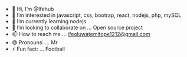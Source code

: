 - 👋 Hi, I’m @Ifehub
- 👀 I’m interested in javascript, css, bootrap, react, nodejs, php, mySQL
- 🌱 I’m currently learning nodejs
- 💞️ I’m looking to collaborate on ... Open source project
- 📫 How to reach me ... ifeoluwatemitope1212@gmail.com
- 😄 Pronouns: ... Mr 
- ⚡ Fun fact: ... Football

<!---
Ifehub/Ifehub is a ✨  ✨ repository because its `README.md` (this file) appears on your GitHub profile.
You can click the Preview link to take a look at your changes.
--->

